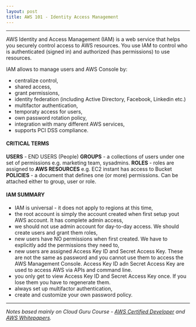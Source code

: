 ```yaml
---
layout: post
title: AWS 101 - Identity Access Management
---
```


------------

AWS Identity and Access Management (IAM) is a web service that helps you securely control access to AWS resources. You use IAM to control who is authenticated (signed in) and authorized (has permissions) to use resources.

IAM allows to manage users and AWS Console by:

- centralize control, 
- shared access, 
- grant permissions, 
- identity federation (including Active Directory, Facebook, Linkedin etc.)
- multifactor authentication,
- temporaty access for users,
- own password rotation policy, 
- integration with many different AWS services, 
- supports PCI DSS compliance.

#### CRITICAL TERMS

**USERS** - END USERS (People)
**GROUPS** - a collections of users under one set of permissions e.g. marketing team, sysadmins.
**ROLES** - roles are assigned to **AWS RESOURCES** e.g. EC2 instant has access to Bucket
**POLICIES** - a document that defines one (or more) permissions. Can be attached either to group, user or role.

#### IAM SUMMARY

- IAM is universal - it does not apply to regions at this time, 
- the root account is simply the account created when first setup yout AWS account. It has complete admin access, 
- we should not use admin account for day-to-day access. We should create users and grant them roles,
- new users have NO permissions when first created. We have to explicitly add the permissions they need to,
- new users are assigned Access Key ID and Secret Access Key. These are not the same as password and you cannot use them to access the AWS Management Console. Access Key ID adn Secret Access Key are used to access AWS via APIs and command line.
- you only get to view Access Key ID and Secret Access Key once. If you lose them you have to regenerate them.
- always set up multifactor authentication,
- create and customize your own password policy.

------------
*Notes based mainly on Cloud Guru Course - [AWS Certified Developer](https://acloud.guru/learn/aws-certified-developer-associate-june-2018) and [AWS Whitepapers](https://aws.amazon.com/whitepapers/
).*
